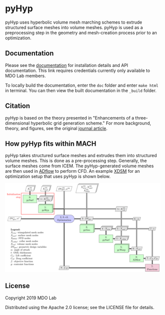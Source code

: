 pyHyp
=====

pyHyp uses hyperbolic volume mesh marching schemes to extrude structured surface meshes into volume meshes.
pyHyp is used as a preprocessing step in the geometry and mesh-creation process prior to an optimization.

Documentation
-------------

Please see the [documentation](http://mdolab.engin.umich.edu/doc/packages/idwarp/doc/index.html) for installation details and API documentation.
This link requires credentials currently only available to MDO Lab members.

To locally build the documentation, enter the `doc` folder and enter `make html` in terminal.
You can then view the built documentation in the `_build` folder.


Citation
--------

pyHyp is based on the theory presented in "Enhancements of a three-dimensional hyperbolic grid generation scheme."
For more background, theory, and figures, see the original [journal article](https://doi.org/10.1016/0096-3003(92)90073-A).

How pyHyp fits within MACH
--------------------------

pyHyp takes structured surface meshes and extrudes them into structured volume meshes.
This is done as a pre-processing step.
Generally, the surface meshes come from ICEM.
The pyHyp-generated volume meshes are then used in [ADflow](https://github.com/mdolab/adflow) to perform CFD.
An example [XDSM](https://github.com/mdolab/pyXDSM) for an optimization setup that uses pyHyp is shown below.

![pySurf XDSM diagram](doc/images/pysurf_xdsm.png)

License
-------
Copyright 2019 MDO Lab

Distributed using the Apache 2.0 license; see the LICENSE file for details.
